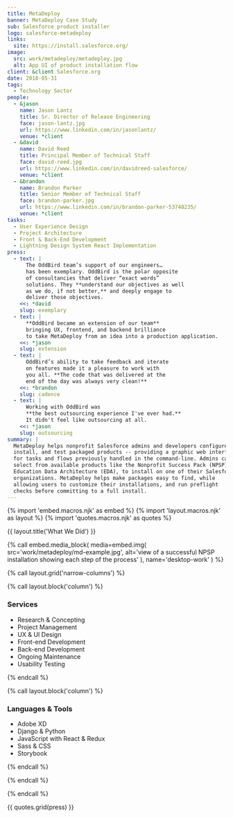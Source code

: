 ```yaml
---
title: MetaDeploy
banner: MetaDeploy Case Study
sub: Salesforce product installer
logo: salesforce-metadeploy
links:
  site: https://install.salesforce.org/
image:
  src: work/metadeploy/metadeploy.jpg
  alt: App UI of product installation flow
client: &client Salesforce.org
date: 2018-05-31
tags:
  - Technology Sector
people:
  - &jason
    name: Jason Lantz
    title: Sr. Director of Release Engineering
    face: jason-lantz.jpg
    url: https://www.linkedin.com/in/jasonlantz/
    venue: *client
  - &david
    name: David Reed
    title: Principal Member of Technical Staff
    face: david-reed.jpg
    url: https://www.linkedin.com/in/davidreed-salesforce/
    venue: *client
  - &brandon
    name: Brandon Parker
    title: Senior Member of Technical Staff
    face: brandon-parker.jpg
    url: https://www.linkedin.com/in/brandon-parker-53748235/
    venue: *client
tasks:
  - User Experience Design
  - Project Architecture
  - Front & Back-End Development
  - Lightning Design System React Implementation
press:
  - text: |
      The OddBird team’s support of our engineers…
      has been exemplary. OddBird is the polar opposite
      of consultancies that deliver “exact words”
      solutions. They **understand our objectives as well
      as we do, if not better,** and deeply engage to
      deliver those objectives.
    <<: *david
    slug: exemplary
  - text: |
      **OddBird became an extension of our team**
      bringing UX, frontend, and backend brilliance
      to take MetaDeploy from an idea into a production application.
    <<: *jason
    slug: extension
  - text: |
      OddBird’s ability to take feedback and iterate
      on features made it a pleasure to work with
      you all. **The code that was delivered at the
      end of the day was always very clean!**
    <<: *brandon
    slug: cadence
  - text: |
      Working with OddBird was
      **the best outsourcing experience I've ever had.**
      It didn't feel like outsourcing at all.
    <<: *jason
    slug: outsourcing
summary: |
  MetaDeploy helps nonprofit Salesforce admins and developers configure,
  install, and test packaged products -- providing a graphic web interface
  for tasks and flows previously handled in the command-line. Admins can
  select from available products like the Nonprofit Success Pack (NPSP) or
  Education Data Architecture (EDA), to install on one of their Salesforce
  organizations. MetaDeploy helps make packages easy to find, while
  allowing users to customize their installations, and run preflight
  checks before committing to a full install.
---
```


{% import 'embed.macros.njk' as embed %}
{% import 'layout.macros.njk' as layout %}
{% import 'quotes.macros.njk' as quotes %}

{{ layout.title('What We Did') }}

{% call embed.media_block(
  media=embed.img(
    src='work/metadeploy/md-example.jpg',
    alt='view of a successful NPSP installation showing
      each step of the process'
  ),
  name='desktop-work'
) %}

{% call layout.grid('narrow-columns') %}

{% call layout.block('column') %}

### Services

  - Research & Concepting
  - Project Management
  - UX & UI Design
  - Front-end Development
  - Back-end Development
  - Ongoing Maintenance
  - Usability Testing

{% endcall %}

{% call layout.block('column') %}

### Languages & Tools

  - Adobe XD
  - Django & Python
  - JavaScript with React & Redux
  - Sass & CSS
  - Storybook

{% endcall %}

{% endcall %}

{% endcall %}

{{ quotes.grid(press) }}
